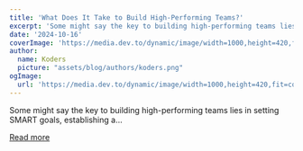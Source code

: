 ```yaml
---
title: 'What Does It Take to Build High-Performing Teams?'
excerpt: 'Some might say the key to building high-performing teams lies in setting SMART goals, establishing a...'
date: '2024-10-16'
coverImage: 'https://media.dev.to/dynamic/image/width=1000,height=420,fit=cover,gravity=auto,format=auto/https%3A%2F%2Fdev-to-uploads.s3.amazonaws.com%2Fuploads%2Farticles%2Fg0kwyflc3mpi8e2cxbnw.png'
author:
  name: Koders
  picture: "assets/blog/authors/koders.png"
ogImage:
  url: 'https://media.dev.to/dynamic/image/width=1000,height=420,fit=cover,gravity=auto,format=auto/https%3A%2F%2Fdev-to-uploads.s3.amazonaws.com%2Fuploads%2Farticles%2Fg0kwyflc3mpi8e2cxbnw.png'
---
```


Some might say the key to building high-performing teams lies in setting SMART goals, establishing a...

[Read more](https://dev.to/alexr/what-does-it-take-to-build-high-performing-teams-3ogg)
